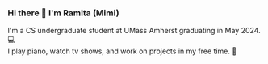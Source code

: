 ### Hi there 👋 I'm Ramita (Mimi)

<!--
**mimiramita/mimiramita** is a ✨ _special_ ✨ repository because its `README.md` (this file) appears on your GitHub profile.

Here are some ideas to get you started:

- 🔭 I’m currently working on ...
- 🌱 I’m currently learning ...
- 👯 I’m looking to collaborate on ...
- 🤔 I’m looking for help with ...
- 💬 Ask me about ...
- 📫 How to reach me: ...
- 😄 Pronouns: ...
- ⚡ Fun fact: ...
-->
I'm a CS undergraduate student at UMass Amherst graduating in May 2024. 💻 <br />
I play piano, watch tv shows, and work on projects in my free time. 🎹
